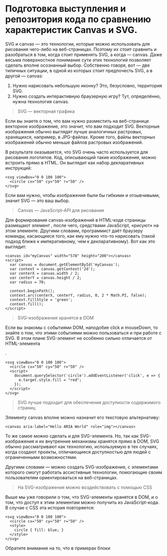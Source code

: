 #  Подготовка выступления и репозитория кода по сравнению характеристик Canvas и SVG.

SVG и canvas — это технологии, которые можно использовать для рисования чего-либо на веб-страницах. Поэтому их стоит сравнить и разобраться в том, когда стоит применять SVG, а когда — canvas. Даже весьма поверхностное понимание сути этих технологий позволяет сделать вполне осознанный выбор. Собственно говоря, вот — две типичных ситуации, в одной из которых стоит предпочесть SVG, а в другой — canvas:

1. Нужно нарисовать небольшую иконку? Это, безусловно, территория SVG.
1. Нужно создать интерактивную браузерную игру? Тут, определённо, нужна технология canvas.

> SVG — векторная графика

Если вы знаете о том, что вам нужно разместить на веб-странице векторное изображение, это значит, что вам подходит SVG. Векторные изображения обычно выглядят лучше аналогичных растровых, хранящихся, например, в JPG-файлах. Кроме того, файлы векторных изображений обычно меньше файлов растровых изображений.

В результате оказывается, что SVG очень часто используется для рисования логотипов. Код, описывающий такие изображения, можно встроить прямо в HTML. Он выглядит как набор декларативных инструкций:


```
<svg viewBox="0 0 100 100">
  <circle cx="50" cy="50" r="50" />
</svg>
```
Если вам нужно, чтобы изображения были бы гибкими и отзывчивыми, значит SVG — это ваш выбор.


> Canvas — JavaScript-API для рисования

Для формирования canvas-изображений в HTML-коде страницы размещают элемент <canvas>, после чего, средствами JavaScript, «рисуют» на этом элементе. Другими словами, программист даёт браузеру команды, касающиеся того, как ему нужно что-то нарисовать (такой подход ближе к императивному, чем к декларативному). Вот как это выглядит:


```
<canvas id="myCanvas" width="578" height="200"></canvas>
<script>
  var canvas = document.getElementById('myCanvas');
  var context = canvas.getContext('2d');
  var centerX = canvas.width / 2;
  var centerY = canvas.height / 2;
  var radius = 70;

  context.beginPath();
  context.arc(centerX, centerY, radius, 0, 2 * Math.PI, false);
  context.fillStyle = 'green';
  context.fill();
</script>
```

> SVG-изображения хранятся в DOM

Если вы знакомы с событиями DOM, наподобие click и mouseDown, то знайте о том, что этими событиями можно пользоваться и при работе с SVG. В этом плане SVG-элемент <circle> не особенно сильно отличается от HTML-элемента <div>.

```
<svg viewBox="0 0 100 100">
  <circle cx="50" cy="50" r="50" />
  <script>
    document.querySelector('circle').addEventListener('click', e => {
      e.target.style.fill = "red";
    });
  </script>
</svg>
```

> SVG лучше подходит для обеспечения доступности содержимого страниц

Элементу canvas вполне можно назначит его текстовую альтернативу:

`<canvas aria-label="Hello ARIA World" role="img"></canvas>`

То же самое можно сделать и для SVG-элемента. Но, так как SVG-изображения и их внутренние механизмы хранятся прямо в DOM, SVG обычно рассматривают как технологию, используемую в тех случаях, когда создают проекты, отличающиеся доступностью для людей с ограниченными возможностями.

Другими словами — можно создать SVG-изображение, с элементами которого смогут работать ассистивные технологии, помогающие своим пользователям ориентироваться на веб-страницах.

> На SVG-изображения можно воздействовать с помощью CSS

Выше мы уже говорили о том, что SVG-элементы хранятся в DOM, и о том, что доступ к этим элементам можно получить из JavaScript-кода. В случае с CSS эта история повторяется:


```
<svg viewBox="0 0 100 100">
  <circle cx="50" cy="50" r="50" />
  <style>
    circle { fill: blue; }
  </style>
</svg>
```

Обратите внимание на то, что в примерах блоки <script> и <style> размещаются внутри блока <svg>. Это — совершенно нормально. Но если учесть то, что SVG-элемент находится в обычном HTML-коде, то окажется, что внутренние блоки <script> и <style> вполне можно из него убрать. Кроме того, если нужно, можно воздействовать на SVG-элемент с помощью внешних стилей и скриптов.

> Сравнение SVG и canvas от Рут Джон

|Возможность| SVG | canvas |
|--|--|--|
| Векторная графика |  + |  - |
| Растровая графика | - | + |
| Доступ в DOM | + | - |
| Доступность | + | ± |
| Вывод текста | + | + |
| Вывод градиентов и паттернов | + | + |
| Поддержка CSS-анимации | + | - |
| Поддержка CSS-фильтров | + | + |
| Поддержка SVG-фильтров | + | + |
| Поддержка вывода файлов изображений и видеофайлов | - | + |
| Экспорт содержимого элемента | - | + |
| Управление отдельными пикселями | - | + |
| Доступ из JavaScript | - | + |
| Производительность анимации | ± | + |
|Поддержка вычислений, выполняемых за пределами главного потока| | - | + |



### SVG — это стандартный выбор. Canvas — это запасной вариант

> Итоги

- Нужно нарисовать небольшую иконку? Это, безусловно, территория SVG. Дело в том, что описание SVG-изображения хранится в DOM, в результате SVG отлично подходит для того, чтобы нарисовать что-то вроде значка на кнопке. Не стоит и говорить о том, что на SVG-изображения можно влиять средствами CSS, и, с помощью JavaScript, подключать к их элементам обработчики событий.

- Нужно создать интерактивную браузерную игру? Тут, определённо, нужна технология canvas. Браузерная игра, наверняка, будет содержать множество движущихся элементов и сложных анимаций. Элементы игрового мира будут взаимодействовать друг с другом, что означает определённые требования к производительности. Для решения таких задач отлично подходит canvas.
